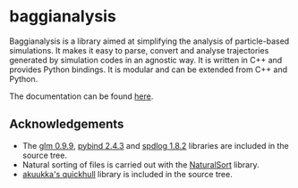 # baggianalysis

Baggianalysis is a library aimed at simplifying the analysis of particle-based simulations. It makes it easy to parse, convert and analyse trajectories generated by simulation codes in an agnostic way. It is written in C++ and provides Python bindings. It is modular and can be extended from C++ and Python.

The documentation can be found [here](https://lorenzo-rovigatti.github.io/baggianalysis/).

## Acknowledgements

* The [glm 0.9.9](https://glm.g-truc.net/0.9.9/index.html), [pybind 2.4.3](https://github.com/pybind/pybind11) and [spdlog 1.8.2](https://github.com/gabime/spdlog) libraries are included in the source tree.
* Natural sorting of files is carried out with the [NaturalSort](https://github.com/scopeInfinity/NaturalSort) library.
* [akuukka's quickhull](https://github.com/akuukka/quickhull) library is included in the source tree.

